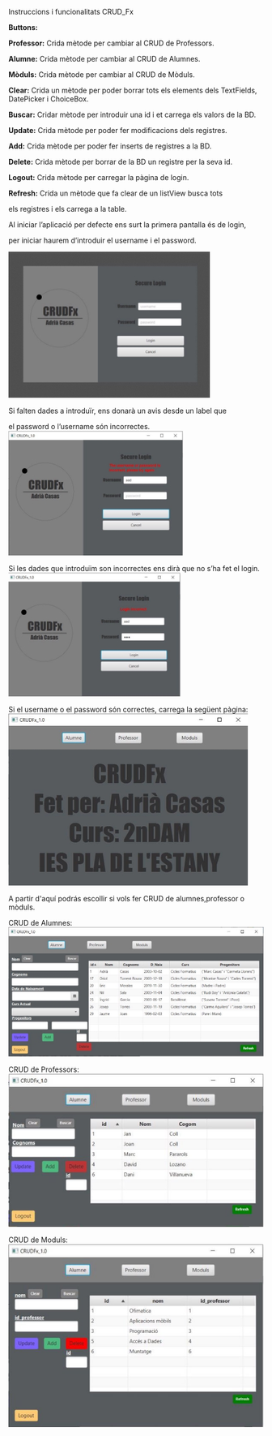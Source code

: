 Instruccions i funcionalitats CRUD\_Fx

**Buttons:**

**Professor:** Crida mètode per cambiar al CRUD de Professors.


**Alumne:** Crida mètode per cambiar al CRUD de Alumnes.


**Mòduls:** Crida mètode per cambiar al CRUD de Mòduls.


**Clear:** Crida un mètode per poder borrar tots els elements dels TextFields, DatePicker i ChoiceBox.


**Buscar:** Cridar mètode per introduir una id i et carrega els valors de la BD.


**Update:** Crida mètode per poder fer modificacions dels registres.


**Add:** Crida mètode per poder fer inserts de registres a la BD.


**Delete:** Crida mètode per borrar de la BD un registre per la seva id.


**Logout:** Crida mètode per carregar la pàgina de login.


**Refresh:** Crida un mètode que fa clear de un listView busca tots 

els registres i els carrega a la table.






Al iniciar l’aplicació per defecte ens surt la primera pantalla és de login,

per iniciar haurem d’introduir el username i el password.


![](Aspose.Words.d203419b-7e4c-4561-b060-498eeba11d35.001.jpeg)

Si falten dades a introduïr, ens donarà un avis desde un label que

el password o l’username són incorrectes.
![](Aspose.Words.d203419b-7e4c-4561-b060-498eeba11d35.002.jpeg)


Si les dades que introduïm son incorrectes ens dirà que no s’ha fet el login.
![](Aspose.Words.d203419b-7e4c-4561-b060-498eeba11d35.003.jpeg)


Si el username o el password són correctes, carrega la següent pàgina:
![](Aspose.Words.d203419b-7e4c-4561-b060-498eeba11d35.004.jpeg)


A partir d'aquí podrás escollir si vols fer CRUD de alumnes,professor o mòduls. 


CRUD de Alumnes:
![](Aspose.Words.d203419b-7e4c-4561-b060-498eeba11d35.005.jpeg)


CRUD de Professors:
![](Aspose.Words.d203419b-7e4c-4561-b060-498eeba11d35.006.jpeg)


CRUD de Moduls:
![](Aspose.Words.d203419b-7e4c-4561-b060-498eeba11d35.007.jpeg)


